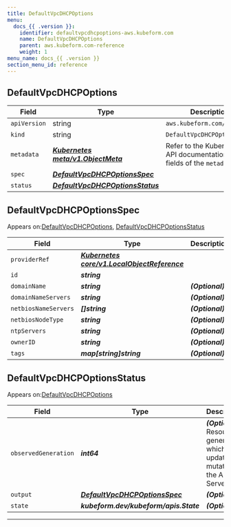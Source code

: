 ```yaml
---
title: DefaultVpcDHCPOptions
menu:
  docs_{{ .version }}:
    identifier: defaultvpcdhcpoptions-aws.kubeform.com
    name: DefaultVpcDHCPOptions
    parent: aws.kubeform.com-reference
    weight: 1
menu_name: docs_{{ .version }}
section_menu_id: reference
---
```


## DefaultVpcDHCPOptions
| Field | Type | Description |
| ------ | ----- | ----------- |
| `apiVersion` | string | `aws.kubeform.com/v1alpha1` |
|    `kind` | string | `DefaultVpcDHCPOptions` |
| `metadata` | ***[Kubernetes meta/v1.ObjectMeta](https://kubernetes.io/docs/reference/generated/kubernetes-api/v1.13/#objectmeta-v1-meta)***|Refer to the Kubernetes API documentation for the fields of the `metadata` field.|
| `spec` | ***[DefaultVpcDHCPOptionsSpec](#DefaultVpcDHCPOptionsSpec)***||
| `status` | ***[DefaultVpcDHCPOptionsStatus](#DefaultVpcDHCPOptionsStatus)***||
## DefaultVpcDHCPOptionsSpec

Appears on:[DefaultVpcDHCPOptions](#DefaultVpcDHCPOptions), [DefaultVpcDHCPOptionsStatus](#DefaultVpcDHCPOptionsStatus)

| Field | Type | Description |
| ------ | ----- | ----------- |
| `providerRef` | ***[Kubernetes core/v1.LocalObjectReference](https://kubernetes.io/docs/reference/generated/kubernetes-api/v1.13/#localobjectreference-v1-core)***||
| `id` | ***string***||
| `domainName` | ***string***| ***(Optional)*** |
| `domainNameServers` | ***string***| ***(Optional)*** |
| `netbiosNameServers` | ***[]string***| ***(Optional)*** |
| `netbiosNodeType` | ***string***| ***(Optional)*** |
| `ntpServers` | ***string***| ***(Optional)*** |
| `ownerID` | ***string***| ***(Optional)*** |
| `tags` | ***map[string]string***| ***(Optional)*** |
## DefaultVpcDHCPOptionsStatus

Appears on:[DefaultVpcDHCPOptions](#DefaultVpcDHCPOptions)

| Field | Type | Description |
| ------ | ----- | ----------- |
| `observedGeneration` | ***int64***| ***(Optional)*** Resource generation, which is updated on mutation by the API Server.|
| `output` | ***[DefaultVpcDHCPOptionsSpec](#DefaultVpcDHCPOptionsSpec)***| ***(Optional)*** |
| `state` | ***kubeform.dev/kubeform/apis.State***| ***(Optional)*** |
---
